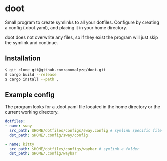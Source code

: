 # doot

Small program to create symlinks to all your dotfiles. Configure by creating a config (.doot.yaml), and placing it in your home directory. 

doot does not overwrite any files, so if they exist the program will just skip the symlink and continue.

## Installation
```bash
$ git clone git@github.com:anomalyze/doot.git
$ cargo build --release
$ cargo install --path .
```

## Example config

The program looks for a .doot.yaml file located in the home directory or the current working directory.

```yaml
dotfiles:
- name: sway
  src_path: $HOME/dotfiles/configs/sway.config # symlink specific file
  dst_path: $HOME/.config/sway/config

- name: kitty
  src_path: $HOME/dotfiles/configs/waybar # symlink a folder
  dst_path: $HOME/.config/waybar
  ```